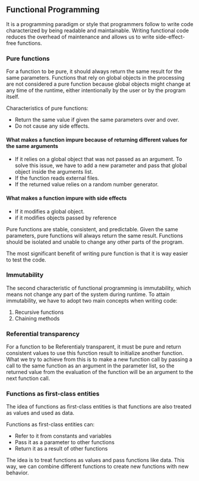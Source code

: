 ## Functional Programming

It is a programming paradigm or style that programmers follow to write code characterized by being readable and maintainable. Writing functional code reduces the overhead of maintenance and allows us to write side-effect-free functions.

### Pure functions

For a function to be pure, it should always return the same result for the same parameters. Functions that rely on global objects in the processing are not considered a pure function because global objects might change at any time of the runtime, either intentionally by the user or by the program itself.

Characteristics of pure functions:

* Return the same value if given the same parameters over and over.
* Do not cause any side effects.

#### What makes a function impure because of returning different values for the same arguments

* If it relies on a global object that was not passed as an argument. To solve this issue, we have to add a new parameter and pass that global object inside the arguments list.
* If the function reads external files.
* If the returned value relies on a random number generator.

#### What makes a function impure with side effects

* If it modifies a global object.
* if it modifies objects passed by reference

Pure functions are stable, consistent, and predictable. Given the same parameters, pure functions will always return the same result. Functions should be isolated and unable to change any other parts of the program.

The most significant benefit of writing pure function is that it is way easier to test the code.

### Immutability

The second characteristic of functional programming is immutability, which means not change any part of the system during runtime. To attain immutability, we have to adopt two main concepts when writing code:

1. Recursive functions
2. Chaining methods

### Referential transparency

For a function to be Referentialy transparent, it must be pure and return consistent values to use this function result to initialize another function. What we try to achieve from this is to make a new function call by passing a call to the same function as an argument in the parameter list, so the returned value from the evaluation of the function will be an argument to the next function call.

### Functions as first-class entities

The idea of functions as first-class entities is that functions are also treated as values and used as data.

Functions as first-class entities can:

* Refer to it from constants and variables
* Pass it as a parameter to other functions
* Return it as a result of other functions

The idea is to treat functions as values and pass functions like data. This way, we can combine different functions to create new functions with new behavior.

